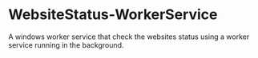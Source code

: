 # WebsiteStatus-WorkerService
A windows worker service that check the websites status using a worker service running in the background.
